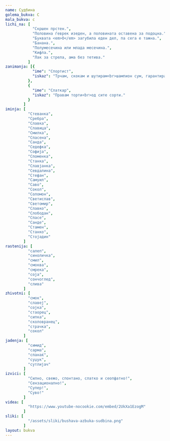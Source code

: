 ```yaml
---
name: Судбина
golema_bukva: С
mala_bukva: с
lichi_na: [
            "Скршен прстен.",
            "Половина ѓеврек изеден, а половината оставена за подоцна.",
            "Буквата <em>О</em> загубила еден дел, па сега е тажна.",
            "Банана.",
            "Полумесечина или млада месечина.",
            "Кифла.",
            "Лак за стрела, ама без тетива."
          ]
zanimanja: [{
            "ime": "Спортист",
            "iskaz": "Трчам, скокам и шутирам<br>шампион сум, гарантирам!"
          },
          {
            "ime": "Слаткар",
            "iskaz": "Правам торти<br>од сите сорти."
          }
        ]
iminja: [
          "Стеванка",
          "Сребра",
          "Славка",
          "Славица",
          "Смилка",
          "Спасена",
          "Санда",
          "Седефка",
          "Софија",
          "Споменка",
          "Станка",
          "Славјанка",
          "Севдалина",
          "Стефан",
          "Самуил",
          "Саво",
          "Сокол",
          "Соломон",
          "Светислав",
          "Светомир",
          "Славко",
          "Слободан",
          "Спасе",
          "Санде",
          "Стамен",
          "Станко",
          "Стојадин"
        ]
rastenija: [
          "салеп",
          "синоличка",
          "смил",
          "смоква",
          "смрека",
          "соја",
          "сончоглед",
          "слива"
        ]
zhivotni: [
          "смок",
          "славеј",
          "сојка",
          "стаорец",
          "сипка",
          "сколовранец",
          "страчка",
          "сокол"
        ]
jadenja: [
          "симид",
          "сарма",
          "спанаќ",
          "суџук",
          "сутлијач"
        ]
izvici: [
          "Силно, свежо, спонтано, слатко и сеопфатно!",
          "Сензационално!",
          "Супер!",
          "Суво!"
        ]
videa: [
          "https://www.youtube-nocookie.com/embed/2UkXa1EzogM"
        ]
sliki: [
          "/assets/sliki/bushava-azbuka-sudbina.png"
        ]
layout: bukva
---
```

